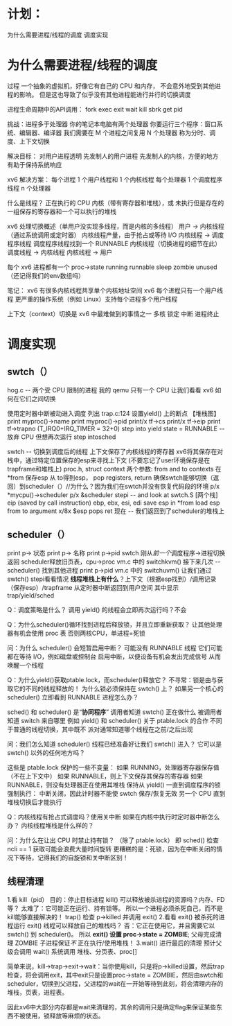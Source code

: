 # 计划：

  为什么需要进程/线程的调度
  调度实现

#  为什么需要进程/线程的调度

过程
  一个抽象的虚拟机，好像它有自己的 CPU 和内存，
    不会意外地受到其他进程的影响。
  但是这也导致了似乎没有其他进程能进行并行的切换调度

进程生命周期中的API调用：
  fork
  exec
  exit
  wait
  kill
  sbrk
  get pid

挑战：进程多于处理器
  你的笔记本电脑有两个处理器
  你要运行三个程序：窗口系统、编辑器、编译器
  我们需要在 M 个进程之间复用 N 个处理器
  称为分时、调度、上下文切换

解决目标：
  对用户进程透明
  先发制人的用户进程
  先发制人的内核，方便的地方
  有助于保持系统响应

xv6 解决方案：
  每个进程 1 个用户线程和 1 个内核线程
  每个处理器 1 个调度程序线程
  n 个处理器

什么是线程？
  正在执行的 CPU 内核（带有寄存器和堆栈），或
  未执行但是存在的一组保存的寄存器和一个可以执行的堆栈

xv6 处理切换概述（单用户没实现多线程，而是内核的多线程）
  用户 -> 内核线程（通过系统调用或定时器）
  内核线程产量，由于抢占或等待 I/O
  内核线程 -> 调度程序线程
  调度程序线程找到一个 RUNNABLE 内核线程（切换进程的细节在此）
  调度线程 -> 内核线程
  内核线程 -> 用户

每个 xv6 进程都有一个 proc->state
  running
  runnable
  sleep
  zombie
  unused（还记得我们的env数组吗）

笔记：
  xv6 有很多内核线程共享单个内核地址空间
  xv6 每个进程只有一个用户线程
  更严重的操作系统（例如 Linux）支持每个进程多个用户线程

上下文（context）切换是 xv6 中最难做到的事情之一
  多核
  锁定
  中断
  进程终止

# 调度实现

## swtch（）

  hog.c -- 两个受 CPU 限制的进程
  我的 qemu 只有一个 CPU
  让我们看看 xv6 如何在它们之间切换

使用定时器中断被动进入调度
  列出 trap.c:124
  设置yield() 上的断点
  【堆栈图】
  print myproc()->name
  print myproc()->pid
  print/x tf->cs
  print/x tf->eip
  print tf->trapno (T_IRQ0+IRQ_TIMER = 32+0)
  step into yield
  state = RUNNABLE -- 放弃 CPU 但想再次运行
  step intosched

swtch -- 切换到调度后的线程
  上下文保存了内核线程的寄存器
  xv6将其保存在对栈中，通过特定位置保存的esp来寻找上下文
    (不要忘记了user环境保存是在trapframe和堆栈上)
    proc.h, struct context
  两个参数: from and to contexts
    在 *from 保存esp
    从 to得到esp， pop registers, return
  确保swtch能够切换（返回）到scheduler（）//为什么？因为我们在swtch并没有恢复代码段的环境
    p/x *mycpu()->scheduler
    p/x &scheduler
  stepi -- and look at swtch.S
    [两个栈]
    eip (saved by call instruction)
    ebp, ebx, esi, edi
    save esp in *from
    load esp from to argument
    x/8x $esp
    pops
    ret
    现在 -- 我们返回到了scheduler的堆栈上



## scheduler（）

  print p-> 状态
  print p-> 名称
  print p->pid
  swtch 刚从*前一个*调度程序->进程切换返回
  scheduler释放旧页表，cpu->proc
    vm.c 中的 switchkvm()
  接下来几次 -- scheduler() 找到其他进程
  print p->pid
  vm.c 中的 switchuvm()
  让我们通过 swtch() stepi看看情况
    **线程堆栈上有什么**？上下文（根据esp找到）/调用记录（保存esp）/trapframe
    从定时器中断返回到用户空间
    其中显示trap/yield/sched

Q：调度策略是什么？ 
   调用 yield() 的线程会立即再次运行吗？不会

Q：为什么scheduler()循环找到进程后释放锁，并且立即重新获取？
   让其他处理器有机会使用 proc 表
   否则两核CPU，单进程=死锁

问：为什么 scheduler() 会短暂启用中断？
   可能没有 RUNNABLE 线程
     它们可能都在等待 I/O，例如磁盘或控制台
   启用中断，以便设备有机会发出完成信号
     从而唤醒一个线程

Q：为什么yield()获取ptable.lock，而scheduler()释放它？
   不寻常：锁是由与获取它的不同的线程释放的！
   为什么锁必须保持在 swtch() 上？
   如果另一个核心的 scheduler() 立即看到 RUNNABLE 进程怎么办？

 sched() 和 scheduler() 是“**协同程序**”
   调用者知道 swtch() 正在做什么
   被调用者知道 switch 来自哪里
   例如 yield() 和 scheduler() 关于 ptable.lock 的合作
   不同于普通的线程切换，其中既不
     派对通常知道哪个线程在之前/之后出现

问：我们怎么知道 scheduler() 线程已经准备好让我们 swtch() 进入？
   它可以是 swtch() 以外的任何地方吗？

这些是 ptable.lock 保护的一些不变量：
  如果 RUNNING，处理器寄存器保存值（不在上下文中）
  如果 RUNNABLE，则上下文保存其保存的寄存器
  如果 RUNNABLE，则没有处理器正在使用其堆栈
  保持从 yield() 一直到调度程序的锁强制执行：
    中断关闭，因此计时器不能使 swtch 保存/恢复无效
    另一个 CPU 直到堆栈切换后才能执行

Q：内核线程有抢占式调度吗？使用关中断
   如果在内核中执行时定时器中断怎么办？
   内核线程堆栈是什么样的？

问：为什么在让出 CPU 时禁止持有锁？
   （除了 ptable.lock）
   即 sched() 检查 ncli == 1
   获取可能会浪费大量时间旋转
   更糟糕的是：死锁，因为在中断关闭的情况下等待，记得我们的自旋锁和关中断区别！

## 线程清理

  1.看 kill（pid）
    目的：停止目标进程
  kill() 可以释放被杀进程的资源吗？内存、FD 等？
    太难了：它可能正在运行、持有锁等。
    所以一个进程必须杀死自己，而不是kill能够直接解决的！
    trap() 检查 p->killed
    并调用 exit()
  2.看看 exit()
    被杀死的进程运行 exit()
    线程可以释放自己的堆栈吗？
      否：它正在使用它，并且需要它以 swtch() 到 scheduler()。
    所以 **exit() 设置 proc->state = ZOMBIE**; 父母完成清理
    ZOMBIE 子进程保证*不* 正在执行/使用堆栈！
  3.wait() 进行最后的清理
    预计父级会调用 wait() 系统调用
    堆栈、分页表、proc[] 

简单来说，kill->trap->exit->wait：当你使用kill，只是将p->killed设置，然后trap检查，将会调用exit，其中exit只是设置proc->state = ZOMBIE，然后由swtch和scheduler，切换到父进程，父进程的wait在一开始等待到此刻，将会清理内存的堆栈，页表，进程表。

因此xv6中大部分内存都是wait来清理的，其余的调用只是确定flag来保证某些东西不被使用，锁释放等麻烦的状态。